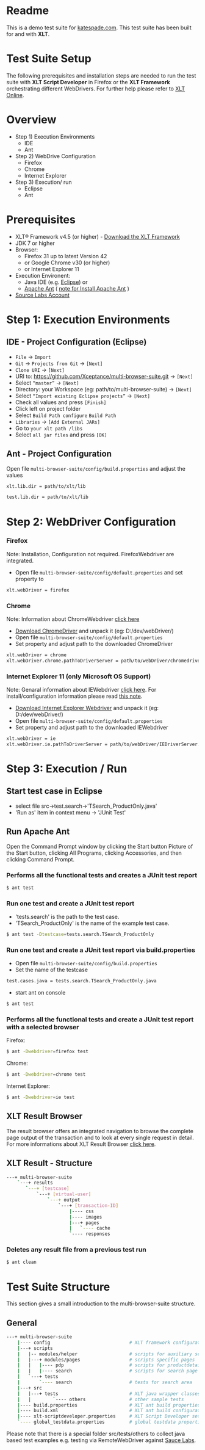 # Readme

This is a demo test suite for [katespade.com](http://www.katespade.com).
This test suite has been built for and with __XLT__.

# Test Suite Setup

The following prerequisites and installation steps are needed to run the test suite with __XLT Script Developer__ in Firefox or the __XLT Framework__ orchestrating different WebDrivers. For further help please refer to [XLT Online](https://www.xceptance.com/en/xlt/documentation.html).

# Overview
- Step 1) Execution Environments
    - IDE
    - Ant
- Step 2) WebDrive Configuration
    - Firefox
    - Chrome
    - Internet Explorer
- Step 3) Execution/ run
    - Eclipse
    - Ant

# Prerequisites
- XLT&reg; Framework v4.5 (or higher) - [Download the XLT Framework](https://www.xceptance.com/en/xlt/download.html)
- JDK 7 or higher
- Browser: 
    - Firefox 31 up to latest Version 42
    - or Google Chrome v30 (or higher)
    - or Internet Explorer 11 
- Execution Environent:
    - Java IDE (e.g. [Eclipse](https://eclipse.org/downloads/)) or
    - [Apache Ant](https://ant.apache.org/bindownload.cgi)  ( [note for Install Apache Ant](https://ant.apache.org/manual/install.html#installing) )
- [Source Labs Account](https://saucelabs.com/)



# Step 1: Execution Environments
## IDE - Project Configuration (Eclipse)
- `File` -> `Import`
- `Git` -> `Projects from Git` -> `[Next]`
- `Clone URI` -> `[Next]`
- URI to: https://github.com/Xceptance/multi-browser-suite.git -> `[Next]`
- Select `“master”` -> `[Next]`
- Directory: your Workspace (eg: path/to/multi-browser-suite) -> `[Next]`
- Select `“Import existing Eclipse projects”` -> `[Next]`
- Check all values and press `[Finish]`
- Click left on project folder
- Select `Build Path configure` `Build Path`
- `Libraries` -> `[Add External JARs]`
- Go to `your xlt path /libs`
- Select `all jar files` and press `[OK]`

## Ant - Project Configuration
Open file `multi-browser-suite/config/build.properties` and adjust the values
```sh
xlt.lib.dir = path/to/xlt/lib
```
```sh
test.lib.dir = path/to/xlt/lib
```
# Step 2: WebDriver Configuration

### Firefox
Note: Installation, Configuration not required. FirefoxWebdriver are integrated.
- Open file `multi-browser-suite/config/default.properties` and set property to
```sh
xlt.webDriver = firefox
```

### Chrome
Note: Information about ChromeWebdriver [click here](https://sites.google.com/a/chromium.org/chromedriver)
- [Download ChromeDriver](https://sites.google.com/a/chromium.org/chromedriver/downloads) and unpack it (eg: D:/dev/webDriver/)
- Open file `multi-browser-suite/config/default.properties`
- Set property and adjust path to the downloaded ChromeDriver
```sh
xlt.webDriver = chrome
xlt.webDriver.chrome.pathToDriverServer = path/to/webDriver/chromedriver.exe
```

### Internet Explorer 11 (only Microsoft OS Support)
Note: Genaral information about IEWebdriver [click here](https://code.google.com/p/selenium/wiki/InternetExplorerDriver). 
For install/configuration information please read [this note](https://code.google.com/p/selenium/wiki/InternetExplorerDriver#Required_Configuration).

- [Download Internet Explorer Webdriver](http://www.seleniumhq.org/download/) and unpack it (eg: D:/dev/webDriver/)
- Open file `multi-browser-suite/config/default.properties`
- Set property and adjust path to the downloaded IEWebdriver
```sh
xlt.webDriver = ie
xlt.webDriver.ie.pathToDriverServer = path/to/webDriver/IEDriverServer.exe
```

# Step 3: Execution / Run
## Start test case in Eclipse
- select file src->test.search->'TSearch_ProductOnly.java' 
- 'Run as' item in context menu -> 'JUnit Test'

## Run Apache Ant
Open the Command Prompt window by clicking the Start button Picture of the Start button, clicking All Programs, clicking Accessories, and then clicking Command Prompt.

### Performs all the functional tests and creates a JUnit test report
```sh
$ ant test
```

### Run one test and create a JUnit test report
- 'tests.search' is the path to the test case.
- 'TSearch_ProductOnly' is the name of the example test case.
```sh
$ ant test -Dtestcase=tests.search.TSearch_ProductOnly 
```

### Run one test and create a JUnit test report via build.properties
- Open file `multi-browser-suite/config/build.properties`
- Set the name of the testcase 
```sh
test.cases.java = tests.search.TSearch_ProductOnly.java
```
- start ant on console
```sh
$ ant test
```

### Performs all the functional tests and create a JUnit test report with a selected browser
Firefox:
```sh
$ ant -Dwebdriver=firefox test
```
Chrome:
```sh
$ ant -Dwebdriver=chrome test
```
Internet Explorer:
```sh
$ ant -Dwebdriver=ie test
```
## XLT Result Browser
The result browser offers an integrated navigation to browse the complete page output of the transaction and to look at every single request in detail. For more informations about XLT Result Browser [click here](https://lab.xceptance.de/releases/xlt/latest/user-manual.html#XLTResultBrowser).

## XLT Result - Structure
```sh
---+ multi-browser-suite
    `---+ results
       `---+ [testcase]
           `---+ [virtual-user]
               `---+ output
                   `---+ [transaction-ID]
                       |---- css
                       |---- images
                       |---+ pages
                       |   `---- cache
                       `---- responses
```

###  Deletes any result file from a previous test run
```sh
$ ant clean
```

# Test Suite Structure

This section gives a small introduction to the multi-browser-suite structure. 

## General

```sh
---+ multi-browser-suite
    |---- config                             # XLT framework configuration
    |---+ scripts
    |   |-- modules/helper                   # scripts for auxiliary services
    |   |---+ modules/pages                  # scripts specific pages
    |   |   |---- pdp                        # scripts for productdetailpages
    |   |   |---- search                     # scripts for search page
    |   `---+ tests
    |       `---- search                     # tests for search area
    |---+ src
    |   |---+ tests                          # XLT java wrapper classes
    |   |        `---- others                # other sample tests
    |---- build.properties                   # XLT ant build properties
    |---- build.xml                          # XLT ant build configuration
    |---- xlt-scriptdeveloper.properties     # XLT Script Developer settings
    `---- global_testdata.properties         # global testdata properties
```
Please note that there is a special folder src/tests/others to collect java based test examples e.g. testing via RemoteWebDriver against [Sauce Labs](https://saucelabs.com/).
